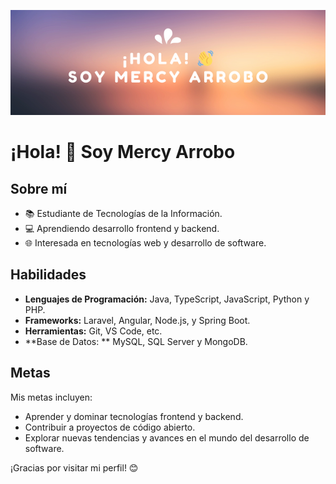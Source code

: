 ![head.png](https://github.com/mercyarrobov/mercyarrobov/blob/main/Profilehead.png)

# ¡Hola! 👋 Soy Mercy Arrobo

## Sobre mí

- 📚 Estudiante de Tecnologías de la Información.
- 💻 Aprendiendo desarrollo frontend y backend.
- 🌐 Interesada en tecnologías web y desarrollo de software.

## Habilidades

- **Lenguajes de Programación:** Java, TypeScript, JavaScript, Python y PHP.
- **Frameworks:** Laravel, Angular, Node.js, y Spring Boot.
- **Herramientas:** Git, VS Code, etc.
- **Base de Datos: ** MySQL, SQL Server y MongoDB.

## Metas

Mis metas incluyen:

- Aprender y dominar tecnologías frontend y backend.
- Contribuir a proyectos de código abierto.
- Explorar nuevas tendencias y avances en el mundo del desarrollo de software.


¡Gracias por visitar mi perfil! 😊

